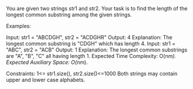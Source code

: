 You are given two strings str1 and str2. Your task is to find the length of the longest common substring among the given strings.

Examples:

Input: str1 = "ABCDGH", str2 = "ACDGHR"
Output: 4
Explanation: The longest common substring is "CDGH" which has length 4.
Input: str1 = "ABC", str2 = "ACB"
Output: 1
Explanation: The longest common substrings are "A", "B", "C" all having length 1.
Expected Time Complexity: O(n*m).
Expected Auxiliary Space: O(n*m).

Constraints:
1<= str1.size(), str2.size()<=1000
Both strings may contain upper and lower case alphabets.
